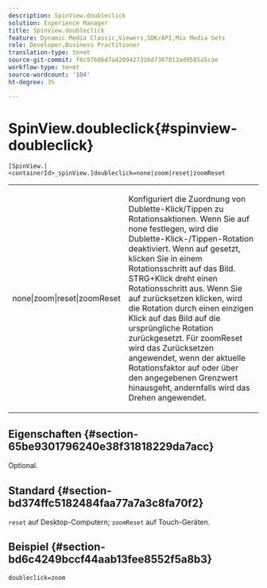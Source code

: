 ```yaml
---
description: SpinView.doubleclick
solution: Experience Manager
title: SpinView.doubleclick
feature: Dynamic Media Classic,Viewers,SDK/API,Mix Media Sets
role: Developer,Business Practitioner
translation-type: tm+mt
source-git-commit: f6c97606d7a4209427316d7367013ad9585a5cae
workflow-type: tm+mt
source-wordcount: '104'
ht-degree: 3%

---
```



# SpinView.doubleclick{#spinview-doubleclick}

`[SpinView.|<containerId>_spinView.]doubleclick=none|zoom|reset|zoomReset`

<table id="table_2D828A5750644B9CB95A2989C36F15F1"> 
 <tbody> 
  <tr> 
   <td colname="col1"> <p> <span class="codeph"> none|zoom|reset|zoomReset  </span> </p> </td> 
   <td colname="col2"> <p> Konfiguriert die Zuordnung von Dublette-Klick/Tippen zu Rotationsaktionen. Wenn Sie auf <span class="codeph"> none </span> festlegen, wird die Dublette-Klick-/Tippen-Rotation deaktiviert. Wenn <span class="codeph"> auf </span> gesetzt, klicken Sie in einem Rotationsschritt auf das Bild. STRG+Klick dreht einen Rotationsschritt aus. Wenn Sie auf <span class="codeph"> zurücksetzen </span> klicken, wird die Rotation durch einen einzigen Klick auf das Bild auf die ursprüngliche Rotation zurückgesetzt. Für <span class="codeph"> zoomReset </span> wird das Zurücksetzen angewendet, wenn der aktuelle Rotationsfaktor auf oder über den angegebenen Grenzwert hinausgeht, andernfalls wird das Drehen angewendet. </p> </td> 
  </tr> 
 </tbody> 
</table>

## Eigenschaften {#section-65be9301796240e38f31818229da7acc}

Optional.

## Standard {#section-bd374ffc5182484faa77a7a3c8fa70f2}

`reset` auf Desktop-Computern;  `zoomReset` auf Touch-Geräten.

## Beispiel {#section-bd6c4249bccf44aab13fee8552f5a8b3}

`doubleclick=zoom`
